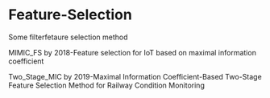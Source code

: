 # Feature-Selection
Some filterfetaure selection method

MIMIC_FS
by 2018-Feature selection for IoT based on maximal information coefficient



Two_Stage_MIC
by 2019-Maximal Information Coefficient-Based Two-Stage Feature Selection Method for Railway Condition Monitoring



